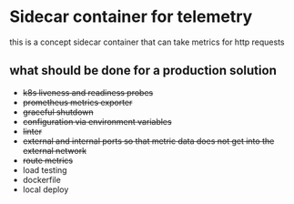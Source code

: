 # Sidecar container for telemetry
this is a concept sidecar container that can take metrics for http requests

## what should be done for a production solution
- ~~k8s liveness and readiness probes~~
- ~~prometheus metrics exporter~~
- ~~graceful shutdown~~
- ~~configuration via environment variables~~
- ~~linter~~
- ~~external and internal ports so that metric data does not get into the external network~~
- ~~route metrics~~
- load testing
- dockerfile
- local deploy
